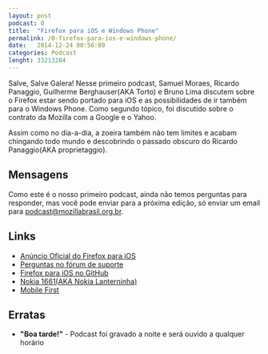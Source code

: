 ```yaml
---
layout: post
podcast: 0
title:  "Firefox para iOS e Windows Phone"
permalink: /0-firefox-para-ios-e-windows-phone/
date:   2014-12-24 00:56:09
categories: Podcast
lenght: 33213284
---
```


Salve, Salve Galera! Nesse primeiro podcast, Samuel Moraes, Ricardo Panaggio, Guilherme Berghauser(AKA Torto) e Bruno Lima discutem sobre o Firefox estar sendo portado para iOS e as possibilidades de ir também para o Windows Phone. Como segundo tópico, foi discutido sobre o contrato da Mozilla com a Google e o Yahoo.

Assim como no dia-a-dia, a zoeira também não tem limites e acabam chingando todo mundo e descobrindo o passado obscuro do Ricardo Panaggio(AKA proprietaggio).

## Mensagens

Como este é o nosso primeiro podcast, ainda não temos perguntas para responder, mas você pode enviar para a próxima edição, só enviar um email para <a href="mailto:podcast@mozillabrasil.org.br" alt="Enviar Email">podcast@mozillabrasil.org.br</a>.

## Links

* [Anúncio Oficial do Firefox para iOS](https://blog.mozilla.org/press/2014/12/designing-a-firefox-experience-for-ios/)
* [Perguntas no fórum de suporte](https://support.mozilla.org/pt-BR/questions/1007862)
* [Firefox para iOS no GitHub](https://github.com/mozilla/firefox-ios)
* [Nokia 1661(AKA Nokia Lanterninha)](http://www.amazon.com/Nokia-1661-Prepaid-Phone-T-Mobile/dp/B0027CSIYE)
* [Mobile First](http://www.uxmatters.com/mt/archives/2012/03/mobile-first-what-does-it-mean.php)

## Erratas

* **"Boa tarde!"** - Podcast foi gravado a noite e será ouvido a qualquer horário
